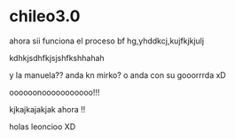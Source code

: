 chileo3.0
=========

ahora sii
funciona el proceso
 bf hg,yhddkcj,kujfkjkjulj



kdhkjsdhfkjsjshfkshhahah

y la manuela?? anda kn mirko? o anda con su gooorrrda xD

oooooonooooooooooo!!!

kjkajkajakjak   ahora  !!


holas leoncioo XD